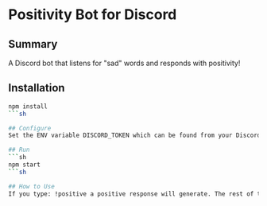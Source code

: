 Positivity Bot for Discord
========

## Summary
A Discord bot that listens for "sad" words and responds with positivity!

## Installation
```sh
npm install
```sh

## Configure
Set the ENV variable DISCORD_TOKEN which can be found from your Discord app

## Run
```sh
npm start
```sh

## How to Use
If you type: !positive a positive response will generate. The rest of the time it will try to detect "sad" words and then respond
